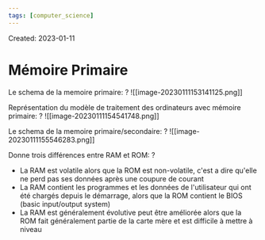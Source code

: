 ```yaml
---
tags: [computer_science] 
---
```

Created: 2023-01-11

# Mémoire Primaire

Le schema de la memoire primaire:
?
![[image-20230111153141125.png]]
<!--SR:!2023-06-17,94,250-->

Représentation du modèle de traitement des ordinateurs avec mémoire primaire:
?
![[image-20230111154541748.png]]
<!--SR:!2023-05-03,59,210-->

Le schema de la memoire primaire/secondaire:
?
![[image-20230111155546283.png]]
<!--SR:!2023-06-02,82,230-->


Donne trois différences entre RAM et ROM:
?
- La RAM est volatile alors que la ROM est non-volatile, c'est a dire qu'elle ne perd pas ses données après une coupure de courant
- La RAM contient les programmes et les données de l'utilisateur qui ont été chargés depuis le démarrage, alors que la ROM contient le BIOS (basic input/output system)
- La RAM est généralement évolutive peut être améliorée alors que la ROM fait généralement partie de la carte mère et est difficile à mettre à niveau
<!--SR:!2023-05-14,69,230-->



